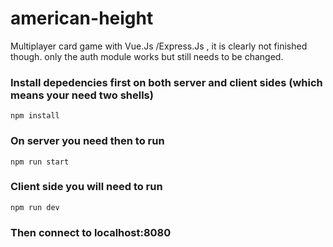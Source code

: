 # american-height
Multiplayer card game with Vue.Js /Express.Js , it is clearly not finished though.
only the auth module works but still needs to be changed.


### Install depedencies first on both server and client sides (which means your need two shells)

```
npm install
```

### On server you need then to run

```
npm run start
```

### Client side you will need to run

```
npm run dev
```

### Then connect to localhost:8080
